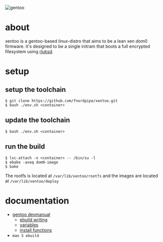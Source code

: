 ![gentoo](https://gentoo.org/assets/img/badges/gentoo-badge2.png "gentoo")

# about

xentoo is a gentoo-based linux-distro that aims to be a lean xen dom0 firmware.
it's designed to be a single initram that boots a full encrypted filesystem using
[rluksd](https://github.com/esno/locky).

# setup

## setup the toolchain

    $ git clone https://github.com/fnordpipe/xentoo.git
    $ bash ./env.sh <container>

## update the toolchain

    $ bash ./env.sh <container>

## run the build

    $ lxc-attach -n <container> -- /bin/su -l
    $ ebake -aveq dom0-image
    $ bake

The rootfs is located at `/var/lib/xentoo/rootfs`
and the images are located at `/var/lib/xentoo/deploy`

# documentation

* [gentoo devmanual](https://devmanual.gentoo.org)
  * [ebuild writing](https://devmanual.gentoo.org/ebuild-writing/index.html)
  * [variables](https://devmanual.gentoo.org/ebuild-writing/variables/index.html)
  * [install functions](https://devmanual.gentoo.org/function-reference/install-functions/index.html)
* `man 5 ebuild`
